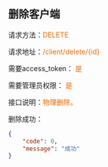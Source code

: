 ## 删除客户端

<p>请求方法：<span style="color:#e96900">DELETE</p>
<p>请求地址：<span style="color:#e96900">/client/delete/{id}</span></p>
<p>需要access_token： <span style="color:#e96900">是</span></p>
<p>需要管理员权限： <span style="color:#e96900">是</span></p>
<p>接口说明：<span style="color:#e96900">物理删除。</span></p>

删除成功：
```json
{  
	"code": 0,  
	"message": "成功"
}
```
